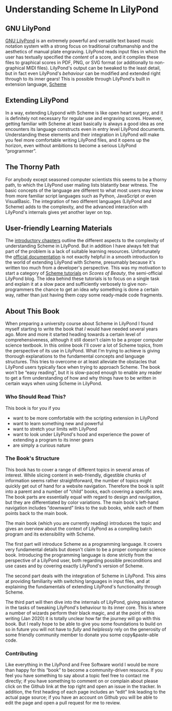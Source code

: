 # Understanding Scheme In LilyPond

## GNU LilyPond

[GNU LilyPond](http://lilypond.org) is an extremely powerful and versatile text
based music notation system with a strong focus on traditional craftsmanship and
the aesthetics of manual plate engraving. LilyPond reads input files in which
the user has textually specified the *content* of a score, and it compiles these
files to graphical scores in PDF, PNG, or SVG format (or additionally to
non-graphical MIDI files). LilyPond's output can be tweaked to the least detail,
but in fact even LilyPond's *behaviour* can be modified and extended right
through to its inner gears! This is possible through LilyPond's built in
extension language,
[Scheme](https://en.wikipedia.org/wiki/Scheme_%28programming_language%29)

## Extending LilyPond

In a way, extending Lilypond with Scheme is like open heart surgery, and it is
definitely not necessary for regular use and engraving scores. However, getting
familiar with Scheme at least basically is always a good idea as one encounters
its language constructs even in entry level LilyPond documents. Understanding
these elements and their integration in LilyPond will make you feel more
comfortable writing LilyPond files, and it opens up the horizon, even without
ambitions to become a serious LilyPond “programmer”.

## The Thorny Path

For anybody except seasoned computer scientists this seems to be a thorny path,
to which the LilyPond user mailing lists blatantly bear witness. The basic
concepts of the language are different to what most users may know from more
familiar script languages such as Python, JavaScript or even VisualBasic. The
integration of two different languages (LilyPond and Scheme) adds to the
complexity, and the advanced interaction with LilyPond's internals gives yet
another layer on top.

## User-friendly Learning Materials

The [introductory chapters](intro/index.html) outline the different aspects to
the complexity of understanding Scheme in LilyPond. But in addition I have
always felt that part of the problem is a lack of suitable learning resources.
Unfortunately the [official
documentation](http://www.lilypond.org/doc/v2.18/Documentation/extending/index.html)
is not exactly helpful in a smooth introduction to the world of extending
LilyPond with Scheme, presumably because it's written too much from a
developer's perspective. This was my motivation to start a category of [Scheme
tutorials](http://lilypondblog.org/category/using-lilypond/advanced/scheme-tutorials/)
on *Scores of Beauty*, the semi-official LilyPond blog. The idea behind these
tutorials is to focus on a single task and explain it at a slow pace and
sufficiently verbosely to give non-programmers the chance to get an idea *why*
something is done a certain way, rather than just having them *copy* some
ready-made code fragments.

## About This Book

When preparing a university course about Scheme in LilyPond I found myself
starting to write the book that *I* would have needed several years ago. More
and more it started heading towards a certain level of comprehensiveness,
although it still doesn't claim to be a proper computer science textbook. In
this online book I'll cover a lot of Scheme topics, from the perspective of its
use in LilyPond. What I'm trying to achieve is giving thorough explanations to
the fundamental concepts and language structures. This tries to overcome or at
least alleviate the obstacles that LilyPond users typically face when trying to
approach Scheme. The book won't be “easy reading”, but it is slow-paced enough
to enable any reader to get a firm understanding of how and why things have to
be written in certain ways when using Scheme in LilyPond.

### Who Should Read This?

This book is for you if you

* want to be more comfortable with the scripting extension in LilyPond
* want to learn something new and powerful
* want to stretch your limits with LilyPond
* want to look under LilyPond's hood and experience the power of extending a
  program to its inner gears
* are simply a curious nature

### The Book's Structure

This book has to cover a range of different topics in several areas of interest.
While slicing content in web-friendly, digestible chunks of information seems
rather straightforward, the number of topics might quickly get out of hand for a
website navigation. Therefore the book is split into a parent and a number of
“child” books, each covering a specific area. The book parts are essentially
equal with regard to design and navigation, but they are differentiated by color
variations. The main book's left-hand navigation includes “downward” links to
the sub books, while each of them points back to the main book.

The main book (which you are currently reading) introduces the topic and gives
an overview about the context of LilyPond as a compiling batch program and its
extensibility with Scheme.

The first part will introduce Scheme as a programming language. It covers very
fundamental details but doesn't claim to be a proper computer science book.
Introducing the programming language is done strictly from the perspective of a
LilyPond user, both regarding possible preconditions and use cases and by
covering exactly LilyPond's version of Scheme.

The second part deals with the integration of Scheme in LilyPond. This aims at
providing familiarity with switching languages in input files, and at explaining
the fundamentals of extending LilyPond's functionality through Scheme.

The third part will then dive into the internals of LilyPond, giving assistance
in the tasks of tweaking LilyPond's behaviour to its inner core. This is where a
number of wizards perform their black magic, and at the point of this writing
(Jan 2020) it is totally unclear how far the journey will go with this book. But
I really hope to be able to give you some foundations to build on so in future
you will not have to *fully* and *helplessly* rely on the generosity of some
friendly community member to donate you some copy&paste-able code.

### Contributing

Like everything in the LilyPond and Free Software world I would be more than
happy for this “book” to become a community-driven resource. If you feel you
have something to say about a topic feel free to contact me directly; if you
have something to comment on or complain about please click on the Github link
at the top right and open an issue in the tracker. In addition, the first
heading of each page includes an “edit” link leading to the actual page source;
if you have an account on Github you will be able to edit the page and open a
pull request for me to review.